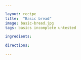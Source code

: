 ```yaml
---

layout: recipe
title:  "Basic bread"
image: basic-bread.jpg
tags: basics incomplete untested

ingredients:

directions:

---
```

